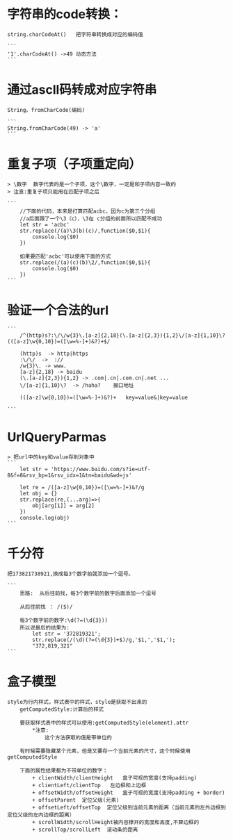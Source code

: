 # 字符串的code转换：
    string.charCodeAt()   把字符串转换成对应的编码值

    ```
    '1'.charCodeAt() ->49 动态方法
    ```

# 通过ascll码转成对应字符串
    String。fromCharCode(编码)

    ```
    String.fromCharCode(49) -> 'a'
    ```
# 重复子项（子项重定向）

    > \数字  数字代表的是一个子项，这个\数字，一定是和子项内容一致的
    > 注意:重复子项只能用在匹配子项之后

    ```
        //下面的代码，本来是打算匹配acbc，因为c为第三个分组
        //a后面跟了一个\3（c），\3在 c分组的前面所以匹配不成功
        let str = 'acbc'
        str.replace(/(a)\3(b)(c)/,function($0,$1){
            console.log($0)
        })

        如果要匹配'acbc'可以使用下面的方式
        str.replace(/(a)(c)(b)\2/,function($0,$1){
            console.log($0)
        })
    ```
# 验证一个合法的url
    ```
        /^(http)s?:\/\/w{3}\.[a-z]{2,18}(\.[a-z]{2,3}){1,2}\/[a-z]{1,10}\?(([a-z]\w{0,10})=([\w=%-]+)&?)+$/

        (http)s  -> http|https
        :\/\/  ->  ://
        /w{3}\. -> www.
        [a-z]{2,18} -> baidu
        (\.[a-z]{2,3}){1,2} -> .com|.cn|.com.cn|.net ...
        \/[a-z]{1,10}\?  -> /haha?    接口地址

        (([a-z]\w{0,10})=([\w=%-]+)&?)+   key=value&|key=value

    ```
# UrlQueryParmas
    > 把url中的key和value存到对象中
    ```
        let str = 'https://www.baidu.com/s?ie=utf-8&f=8&rsv_bp=1&rsv_idx=1&tn=baidu&wd=js'

        let re = /([a-z]\w{0,10})=([\w=%-]+)&?/g
        let obj = {}
        str.replace(re,(...arg)=>{
            obj[arg[1]] = arg[2]
        })
        console.log(obj)
    ```
# 千分符
    把173821738921,换成每3个数字前就添加一个逗号。

    ```
        思路:  从后往前找，每3个数字前的数字后面添加一个逗号

        从后往前找 ： /($)/  

        每3个数字前的数字:\d(?=(\d{3}))
        所以说最后的结果为:
            let str = '372819321';
            str.replace(/(\d)(?=(\d{3})+$)/g,'$1,','$1,');  
            "372,819,321"      
    ```

# 盒子模型
    style为行内样式，样式表中的样式，style是获取不出来的
        getComputedStyle:计算后的样式

        要获取样式表中的样式可以使用:getComputedStyle(element).attr
            *注意:
                这个方法获取的值是带单位的

        有时候需要隐藏某个元素，但是又要存一个当前元素的尺寸，这个时候使用getComputedStyle

        下面的属性结果都为不带单位的数字：
            + clientWidth/clientHeight   盒子可视的宽度(支持padding)
            + clientLeft/clientTop   左边框和上边框
            + offsetWidth/offsetHeight   盒子可视的宽度(支持padding + border)
            + offsetParent  定位父级(元素)
            + offsetLeft/offsetTop  定位父级到当前元素的距离（当前元素的左外边框到定位父级的左内边框的距离）
            + scrollWidth/scrollHeight被内容撑开的宽度和高度,不算边框的 
            + scrollTop/scrollLeft  滚动条的距离
